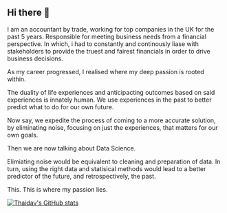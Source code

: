 ## Hi there 👋

I am an accountant by trade, working for top companies in the UK for the past 5 years.
Responsible for meeting business needs from a financial perspective.
In which, i had to constantly and continously liase with stakeholders to provide
the truest and fairest financials in order to drive business decisions.

As my career progressed, I realised where my deep passion is rooted within.

The duality of life experiences and anticipacting outcomes based on said experiences is innately human.
We use experiences in the past to better predict what to do for our own future.

Now say, we expedite the process of coming to a more accurate solution,
by eliminating noise, focusing on just the experiences, that matters for our own goals.

Then we are now talking about Data Science.

Elimiating noise would be equivalent to cleaning and preparation of data.
In turn, using the right data and statisical methods would lead to a better predictor of the future,
and retrospectively, the past.

This. This is where my passion lies.

[![Thaidav's GitHub stats](https://github-readme-stats.vercel.app/api?username=thaidav)](https://github.com/thaidav/github-readme-stats)
